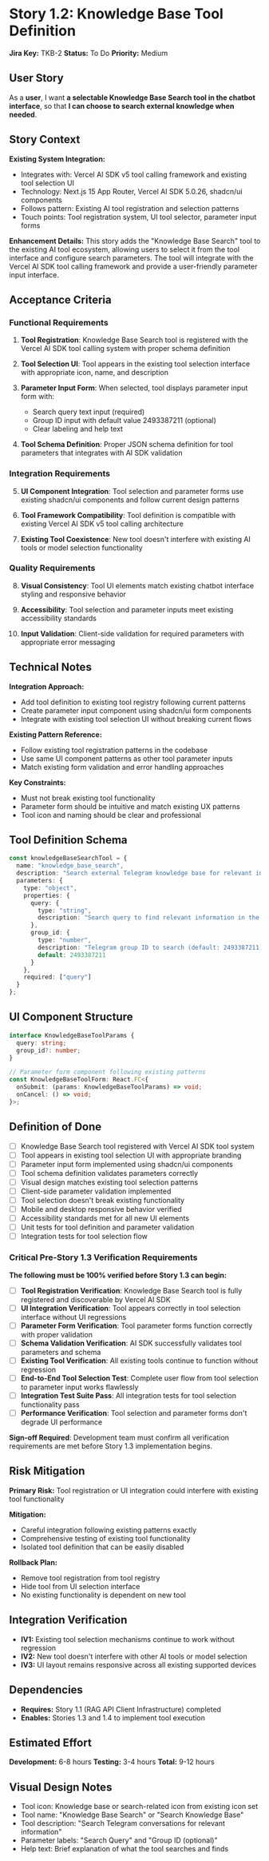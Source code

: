 # Story 1.2: Knowledge Base Tool Definition

**Jira Key:** TKB-2
**Status:** To Do
**Priority:** Medium

## User Story

As a **user**,
I want **a selectable Knowledge Base Search tool in the chatbot interface**,
so that **I can choose to search external knowledge when needed**.

## Story Context

**Existing System Integration:**
- Integrates with: Vercel AI SDK v5 tool calling framework and existing tool selection UI
- Technology: Next.js 15 App Router, Vercel AI SDK 5.0.26, shadcn/ui components
- Follows pattern: Existing AI tool registration and selection patterns
- Touch points: Tool registration system, UI tool selector, parameter input forms

**Enhancement Details:**
This story adds the "Knowledge Base Search" tool to the existing AI tool ecosystem, allowing users to select it from the tool interface and configure search parameters. The tool will integrate with the Vercel AI SDK tool calling framework and provide a user-friendly parameter input interface.

## Acceptance Criteria

### Functional Requirements

1. **Tool Registration**: Knowledge Base Search tool is registered with the Vercel AI SDK tool calling system with proper schema definition

2. **Tool Selection UI**: Tool appears in the existing tool selection interface with appropriate icon, name, and description

3. **Parameter Input Form**: When selected, tool displays parameter input form with:
   - Search query text input (required)
   - Group ID input with default value 2493387211 (optional)
   - Clear labeling and help text

4. **Tool Schema Definition**: Proper JSON schema definition for tool parameters that integrates with AI SDK validation

### Integration Requirements

5. **UI Component Integration**: Tool selection and parameter forms use existing shadcn/ui components and follow current design patterns

6. **Tool Framework Compatibility**: Tool definition is compatible with existing Vercel AI SDK v5 tool calling architecture

7. **Existing Tool Coexistence**: New tool doesn't interfere with existing AI tools or model selection functionality

### Quality Requirements

8. **Visual Consistency**: Tool UI elements match existing chatbot interface styling and responsive behavior

9. **Accessibility**: Tool selection and parameter inputs meet existing accessibility standards

10. **Input Validation**: Client-side validation for required parameters with appropriate error messaging

## Technical Notes

**Integration Approach:**
- Add tool definition to existing tool registry following current patterns
- Create parameter input component using shadcn/ui form components
- Integrate with existing tool selection UI without breaking current flows

**Existing Pattern Reference:**
- Follow existing tool registration patterns in the codebase
- Use same UI component patterns as other tool parameter inputs
- Match existing form validation and error handling approaches

**Key Constraints:**
- Must not break existing tool functionality
- Parameter form should be intuitive and match existing UX patterns
- Tool icon and naming should be clear and professional

## Tool Definition Schema

```typescript
const knowledgeBaseSearchTool = {
  name: "knowledge_base_search",
  description: "Search external Telegram knowledge base for relevant information and sources",
  parameters: {
    type: "object",
    properties: {
      query: {
        type: "string",
        description: "Search query to find relevant information in the knowledge base"
      },
      group_id: {
        type: "number",
        description: "Telegram group ID to search (default: 2493387211)",
        default: 2493387211
      }
    },
    required: ["query"]
  }
};
```

## UI Component Structure

```typescript
interface KnowledgeBaseToolParams {
  query: string;
  group_id?: number;
}

// Parameter form component following existing patterns
const KnowledgeBaseToolForm: React.FC<{
  onSubmit: (params: KnowledgeBaseToolParams) => void;
  onCancel: () => void;
}>;
```

## Definition of Done

- [ ] Knowledge Base Search tool registered with Vercel AI SDK tool system
- [ ] Tool appears in existing tool selection UI with appropriate branding
- [ ] Parameter input form implemented using shadcn/ui components
- [ ] Tool schema definition validates parameters correctly
- [ ] Visual design matches existing tool selection patterns
- [ ] Client-side parameter validation implemented
- [ ] Tool selection doesn't break existing functionality
- [ ] Mobile and desktop responsive behavior verified
- [ ] Accessibility standards met for all new UI elements
- [ ] Unit tests for tool definition and parameter validation
- [ ] Integration tests for tool selection flow

### Critical Pre-Story 1.3 Verification Requirements

**The following must be 100% verified before Story 1.3 can begin:**

- [ ] **Tool Registration Verification**: Knowledge Base Search tool is fully registered and discoverable by Vercel AI SDK
- [ ] **UI Integration Verification**: Tool appears correctly in tool selection interface without UI regressions
- [ ] **Parameter Form Verification**: Tool parameter forms function correctly with proper validation
- [ ] **Schema Validation Verification**: AI SDK successfully validates tool parameters and schema
- [ ] **Existing Tool Verification**: All existing tools continue to function without regression
- [ ] **End-to-End Tool Selection Test**: Complete user flow from tool selection to parameter input works flawlessly
- [ ] **Integration Test Suite Pass**: All integration tests for tool selection functionality pass
- [ ] **Performance Verification**: Tool selection and parameter forms don't degrade UI performance

**Sign-off Required**: Development team must confirm all verification requirements are met before Story 1.3 implementation begins.

## Risk Mitigation

**Primary Risk:** Tool registration or UI integration could interfere with existing tool functionality

**Mitigation:**
- Careful integration following existing patterns exactly
- Comprehensive testing of existing tool functionality
- Isolated tool definition that can be easily disabled

**Rollback Plan:**
- Remove tool registration from tool registry
- Hide tool from UI selection interface
- No existing functionality is dependent on new tool

## Integration Verification

- **IV1:** Existing tool selection mechanisms continue to work without regression
- **IV2:** New tool doesn't interfere with other AI tools or model selection
- **IV3:** UI layout remains responsive across all existing supported devices

## Dependencies

- **Requires:** Story 1.1 (RAG API Client Infrastructure) completed
- **Enables:** Stories 1.3 and 1.4 to implement tool execution

## Estimated Effort

**Development:** 6-8 hours
**Testing:** 3-4 hours
**Total:** 9-12 hours

## Visual Design Notes

- Tool icon: Knowledge base or search-related icon from existing icon set
- Tool name: "Knowledge Base Search" or "Search Knowledge Base"
- Tool description: "Search Telegram conversations for relevant information"
- Parameter labels: "Search Query" and "Group ID (optional)"
- Help text: Brief explanation of what the tool searches and finds